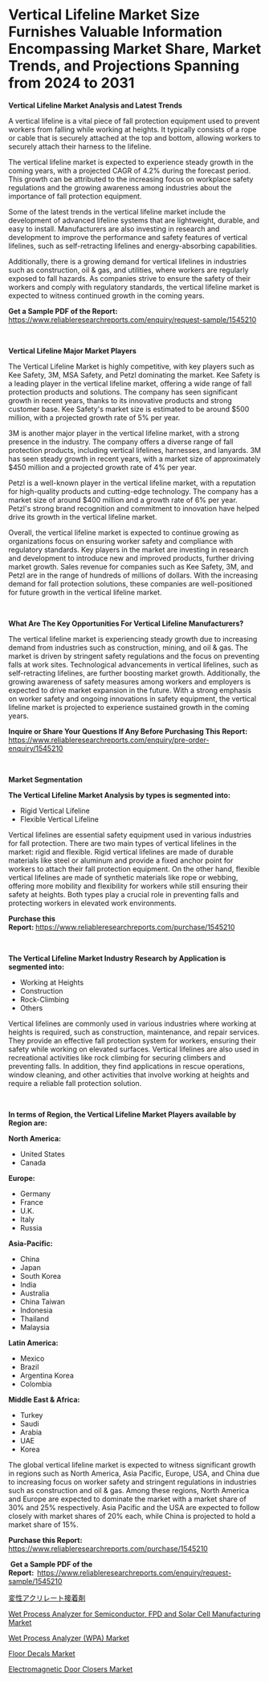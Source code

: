 <p><h1>Vertical Lifeline Market Size Furnishes Valuable Information Encompassing Market Share, Market Trends, and Projections Spanning from 2024 to 2031</h1></p><p><strong>Vertical Lifeline Market Analysis and Latest Trends</strong></p>
<p><p>A vertical lifeline is a vital piece of fall protection equipment used to prevent workers from falling while working at heights. It typically consists of a rope or cable that is securely attached at the top and bottom, allowing workers to securely attach their harness to the lifeline.</p><p>The vertical lifeline market is expected to experience steady growth in the coming years, with a projected CAGR of 4.2% during the forecast period. This growth can be attributed to the increasing focus on workplace safety regulations and the growing awareness among industries about the importance of fall protection equipment.</p><p>Some of the latest trends in the vertical lifeline market include the development of advanced lifeline systems that are lightweight, durable, and easy to install. Manufacturers are also investing in research and development to improve the performance and safety features of vertical lifelines, such as self-retracting lifelines and energy-absorbing capabilities.</p><p>Additionally, there is a growing demand for vertical lifelines in industries such as construction, oil & gas, and utilities, where workers are regularly exposed to fall hazards. As companies strive to ensure the safety of their workers and comply with regulatory standards, the vertical lifeline market is expected to witness continued growth in the coming years.</p></p>
<p><strong>Get a Sample PDF of the Report:&nbsp;</strong> <a href="https://www.reliableresearchreports.com/enquiry/request-sample/1545210">https://www.reliableresearchreports.com/enquiry/request-sample/1545210</a></p>
<p>&nbsp;</p>
<p><strong>Vertical Lifeline Major Market Players</strong></p>
<p><p>The Vertical Lifeline Market is highly competitive, with key players such as Kee Safety, 3M, MSA Safety, and Petzl dominating the market. Kee Safety is a leading player in the vertical lifeline market, offering a wide range of fall protection products and solutions. The company has seen significant growth in recent years, thanks to its innovative products and strong customer base. Kee Safety's market size is estimated to be around $500 million, with a projected growth rate of 5% per year.</p><p>3M is another major player in the vertical lifeline market, with a strong presence in the industry. The company offers a diverse range of fall protection products, including vertical lifelines, harnesses, and lanyards. 3M has seen steady growth in recent years, with a market size of approximately $450 million and a projected growth rate of 4% per year.</p><p>Petzl is a well-known player in the vertical lifeline market, with a reputation for high-quality products and cutting-edge technology. The company has a market size of around $400 million and a growth rate of 6% per year. Petzl's strong brand recognition and commitment to innovation have helped drive its growth in the vertical lifeline market.</p><p>Overall, the vertical lifeline market is expected to continue growing as organizations focus on ensuring worker safety and compliance with regulatory standards. Key players in the market are investing in research and development to introduce new and improved products, further driving market growth. Sales revenue for companies such as Kee Safety, 3M, and Petzl are in the range of hundreds of millions of dollars. With the increasing demand for fall protection solutions, these companies are well-positioned for future growth in the vertical lifeline market.</p></p>
<p>&nbsp;</p>
<p><strong>What Are The Key Opportunities For Vertical Lifeline Manufacturers?</strong></p>
<p><p>The vertical lifeline market is experiencing steady growth due to increasing demand from industries such as construction, mining, and oil & gas. The market is driven by stringent safety regulations and the focus on preventing falls at work sites. Technological advancements in vertical lifelines, such as self-retracting lifelines, are further boosting market growth. Additionally, the growing awareness of safety measures among workers and employers is expected to drive market expansion in the future. With a strong emphasis on worker safety and ongoing innovations in safety equipment, the vertical lifeline market is projected to experience sustained growth in the coming years.</p></p>
<p><strong>Inquire or Share Your Questions If Any Before Purchasing This Report:</strong> <a href="https://www.reliableresearchreports.com/enquiry/pre-order-enquiry/1545210">https://www.reliableresearchreports.com/enquiry/pre-order-enquiry/1545210</a></p>
<p>&nbsp;</p>
<p><strong>Market Segmentation</strong></p>
<p><strong>The Vertical Lifeline Market Analysis by types is segmented into:</strong></p>
<p><ul><li>Rigid Vertical Lifeline</li><li>Flexible Vertical Lifeline</li></ul></p>
<p><p>Vertical lifelines are essential safety equipment used in various industries for fall protection. There are two main types of vertical lifelines in the market: rigid and flexible. Rigid vertical lifelines are made of durable materials like steel or aluminum and provide a fixed anchor point for workers to attach their fall protection equipment. On the other hand, flexible vertical lifelines are made of synthetic materials like rope or webbing, offering more mobility and flexibility for workers while still ensuring their safety at heights. Both types play a crucial role in preventing falls and protecting workers in elevated work environments.</p></p>
<p><strong>Purchase this Report:&nbsp;</strong><a href="https://www.reliableresearchreports.com/purchase/1545210">https://www.reliableresearchreports.com/purchase/1545210</a></p>
<p>&nbsp;</p>
<p><strong>The Vertical Lifeline Market Industry Research by Application is segmented into:</strong></p>
<p><ul><li>Working at Heights</li><li>Construction</li><li>Rock-Climbing</li><li>Others</li></ul></p>
<p><p>Vertical lifelines are commonly used in various industries where working at heights is required, such as construction, maintenance, and repair services. They provide an effective fall protection system for workers, ensuring their safety while working on elevated surfaces. Vertical lifelines are also used in recreational activities like rock climbing for securing climbers and preventing falls. In addition, they find applications in rescue operations, window cleaning, and other activities that involve working at heights and require a reliable fall protection solution.</p></p>
<p>&nbsp;</p>
<p><strong>In terms of Region, the Vertical Lifeline Market Players available by Region are:</strong></p>
<p>
    <p> <strong> North America: </strong>
        <ul>
            <li>United States</li>
            <li>Canada</li>
        </ul>
        </p> 
    <p> <strong> Europe: </strong>
        <ul>
            <li>Germany</li>
            <li>France</li>
            <li>U.K.</li>
            <li>Italy</li>
            <li>Russia</li>
        </ul>
        </p> 
    <p> <strong> Asia-Pacific: </strong>
        <ul>
            <li>China</li>
            <li>Japan</li>
            <li>South Korea</li>
            <li>India</li>
            <li>Australia</li>
            <li>China Taiwan</li>
            <li>Indonesia</li>
            <li>Thailand</li>
            <li>Malaysia</li>
        </ul>
        </p> 
    <p> <strong> Latin America: </strong>
        <ul>
            <li>Mexico</li>
            <li>Brazil</li>
            <li>Argentina Korea</li>
            <li>Colombia</li>
        </ul>
        </p> 
    <p> <strong> Middle East & Africa: </strong>
        <ul>
            <li>Turkey</li>
            <li>Saudi</li>
            <li>Arabia</li>
            <li>UAE</li>
            <li>Korea</li>
        </ul>
    </p>
    </p>
<p><p>The global vertical lifeline market is expected to witness significant growth in regions such as North America, Asia Pacific, Europe, USA, and China due to increasing focus on worker safety and stringent regulations in industries such as construction and oil & gas. Among these regions, North America and Europe are expected to dominate the market with a market share of 30% and 25% respectively. Asia Pacific and the USA are expected to follow closely with market shares of 20% each, while China is projected to hold a market share of 15%.</p></p>
<p><strong>Purchase this Report: </strong><a href="https://www.reliableresearchreports.com/purchase/1545210">https://www.reliableresearchreports.com/purchase/1545210</a></p>
<p>&nbsp;<strong>Get a Sample PDF of the Report:&nbsp;&nbsp;</strong><a href="https://www.reliableresearchreports.com/enquiry/request-sample/1545210">https://www.reliableresearchreports.com/enquiry/request-sample/1545210</a></p>
<p><strong></strong></p>
<p><p><a href="https://github.com/ihabdkwlxs948/Market-Research-Report-List-1/blob/main/79967613612.md">変性アクリレート接着剤</a></p><p><a href="https://issuu.com/reportprime-2/docs/wet-process-analyzer-for-semiconductor-fpd-and-sol">Wet Process Analyzer for Semiconductor, FPD and Solar Cell Manufacturing Market</a></p><p><a href="https://issuu.com/reportprime-2/docs/wet-process-analyzer-wpa-market-size-2030.pptx">Wet Process Analyzer (WPA) Market</a></p><p><a href="https://github.com/biheemgalvinlouises6hokrh3h/Market-Research-Report-List-1/blob/main/floor-decals-market.md">Floor Decals Market</a></p><p><a href="https://github.com/guneycigdem35/Market-Research-Report-List-2/blob/main/electromagnetic-door-closers-market.md">Electromagnetic Door Closers Market</a></p></p>